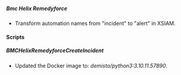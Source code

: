 ##### Bmc Helix Remedyforce

- Transform automation names from "incident" to "alert" in XSIAM.
#### Scripts

##### BMCHelixRemedyforceCreateIncident

- Updated the Docker image to: *demisto/python3:3.10.11.57890*.

